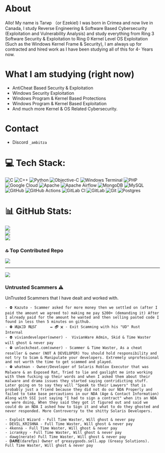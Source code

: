 # About
Allo! My name is Тагир （or Ezekiel) I was born in Crimea and now live in Canada, I study Reverse Engineering & Software Based Cybersecurity (Exploitation and Vulnerability Analysis) and study everything from Ring 3 Software Security & Exploitation to Ring 0 Kernel Level OS Exploitation (Such as the Windows Kernel Frame & Security), I am always up for contracted and hired work as I have been studying all of this for 4- Years now.
# What I am studying (right now)
- AntiCheat Based Security & Exploitation
- Windows Security Exploitation
- Windows Program & Kernel Based Protections
- Windows Program & Kernel Based Exploitation
- And much more Kernel & OS Related Cybersecurity.
# Contact
- Discord `_ambitza`
# 💻 Tech Stack:
![C](https://img.shields.io/badge/c-%2300599C.svg?style=for-the-badge&logo=c&logoColor=white) ![C++](https://img.shields.io/badge/c++-%2300599C.svg?style=for-the-badge&logo=c%2B%2B&logoColor=white) ![Python](https://img.shields.io/badge/python-3670A0?style=for-the-badge&logo=python&logoColor=ffdd54) ![Objective-C](https://img.shields.io/badge/OBJECTIVE--C-%233A95E3.svg?style=for-the-badge&logo=apple&logoColor=white) ![Windows Terminal](https://img.shields.io/badge/Windows%20Terminal-%234D4D4D.svg?style=for-the-badge&logo=windows-terminal&logoColor=white) ![PHP](https://img.shields.io/badge/php-%23777BB4.svg?style=for-the-badge&logo=php&logoColor=white) ![Google Cloud](https://img.shields.io/badge/GoogleCloud-%234285F4.svg?style=for-the-badge&logo=google-cloud&logoColor=white) ![Apache](https://img.shields.io/badge/apache-%23D42029.svg?style=for-the-badge&logo=apache&logoColor=white) ![Apache Airflow](https://img.shields.io/badge/Apache%20Airflow-017CEE?style=for-the-badge&logo=Apache%20Airflow&logoColor=white) ![MongoDB](https://img.shields.io/badge/MongoDB-%234ea94b.svg?style=for-the-badge&logo=mongodb&logoColor=white) ![MySQL](https://img.shields.io/badge/mysql-4479A1.svg?style=for-the-badge&logo=mysql&logoColor=white) ![GitHub](https://img.shields.io/badge/github-%23121011.svg?style=for-the-badge&logo=github&logoColor=white) ![GitHub Actions](https://img.shields.io/badge/github%20actions-%232671E5.svg?style=for-the-badge&logo=githubactions&logoColor=white) ![GitLab CI](https://img.shields.io/badge/gitlab%20CI-%23181717.svg?style=for-the-badge&logo=gitlab&logoColor=white) ![GitLab](https://img.shields.io/badge/gitlab-%23181717.svg?style=for-the-badge&logo=gitlab&logoColor=white) ![Git](https://img.shields.io/badge/git-%23F05033.svg?style=for-the-badge&logo=git&logoColor=white) ![Postgres](https://img.shields.io/badge/postgres-%23316192.svg?style=for-the-badge&logo=postgresql&logoColor=white)
# 📊 GitHub Stats:
![](https://github-readme-stats.vercel.app/api?username=i32-Sudo&theme=radical&hide_border=false&include_all_commits=false&count_private=false)<br/>
![](https://github-readme-streak-stats.herokuapp.com/?user=i32-Sudo&theme=radical&hide_border=false)<br/>
![](https://github-readme-stats.vercel.app/api/top-langs/?username=i32-Sudo&theme=radical&hide_border=false&include_all_commits=false&count_private=false&layout=compact)

### 🔝 Top Contributed Repo
![](https://github-contributor-stats.vercel.app/api?username=i32-Sudo&limit=5&theme=dark&combine_all_yearly_contributions=true)

---
[![](https://visitcount.itsvg.in/api?id=i32-Sudo&icon=0&color=0)](https://visitcount.itsvg.in)

### Untrusted Scammers ⚠️
UnTrusted Scammers that I have dealt and worked with.
```
- ⛔ Kazuto - Scammer asked for more money then we settled on (after I paid the amount we agreed to) making me pay $200+ (demanding it) After I already paid for the amount he wanted and then selling pasted code I found in less then 5 minutes on github.
- ⛔ ИЦҜΞD ЯЦSΓ　　　 🗕 🗗 🗙 - Exit Scamming with his "UD" Rust Internal
- ⛔ viviandeveloper(owner) -  VivianWare Admin, Skid & Time Waster will ghost & never pay
- ⛔ unlockcheat.com(owner) - Scammer & Time Waster, As a cheat reseller & owner (NOT A DEVELOPER) You should hold responsibility and not try to Scam & Manipulate your developers. Extremely unprofessional and not worth the time to get scammed and played.
- ⛔ whatman - Owner/Developer of Solaris Roblox Executor that was Malware & an Exposed Rat, Tried to lie and gaslight me into working with them fucking up their words and when I asked them about their malware and drama issues they started saying contridicting stuff. Later going on to say they will "Speak to their Lawyers" that is probably just a friend because they did not do our NDA Properly and failed to take base percautions in our NDA (Age & Contact Information) Along with SSI just saying "I had to sign a contract" when its an NDA we were doing, When they said they got it figured out and said we could do an NDA I asked how to Sign it and what to do they ghosted and never responded. More Controversy to the shitty Solaris Developers.

- Exploit Wizard - Full Time Waster, Will ghost & never pay
- DEVIL_KRISHNA - Full Time Waster, Will ghost & never pay
- 4kenna - Full Time Waster, Will ghost & never pay
- icrankyy - Full Time Waster, Will ghost & never pay
- dawg(nerate) Full Time Waster, Will ghost & never pay
- 𝐃𝐀𝐑𝐄(darefps) Owner of greasygoods.sell.app (Greasy Solutions). Full Time Waster, Will ghost & never pay
```
